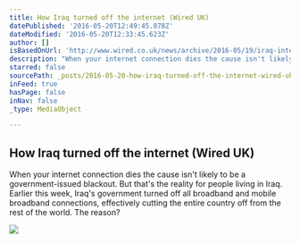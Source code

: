 ```yaml
---
title: How Iraq turned off the internet (Wired UK)
datePublished: '2016-05-20T12:49:45.078Z'
dateModified: '2016-05-20T12:33:45.623Z'
author: []
isBasedOnUrl: 'http://www.wired.co.uk/news/archive/2016-05/19/iraq-internet-blackout-censorship'
description: "When your internet connection dies the cause isn't likely to be a government-issued blackout. But that's the reality for people living in Iraq. Earlier this week, Iraq's government turned off all broadband and mobile broadband connections, effectively cutting the entire country off from the rest of the world. The reason?"
starred: false
sourcePath: _posts/2016-05-20-how-iraq-turned-off-the-internet-wired-uk.md
inFeed: true
hasPage: false
inNav: false
_type: MediaObject

---
```

<article style=""><h1>How Iraq turned off the internet (Wired UK)</h1><p>When your internet connection dies the cause isn't likely to be a government-issued blackout. But that's the reality for people living in Iraq. Earlier this week, Iraq's government turned off all broadband and mobile broadband connections, effectively cutting the entire country off from the rest of the world. The reason?</p><img src="http://cdni.wired.co.uk/620x620/s_v/Unknown_1.jpg" /></article>